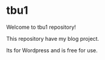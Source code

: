 tbu1
====

Welcome to tbu1 repository!

This repository have my blog project.

Its for Wordpress and is free for use.

